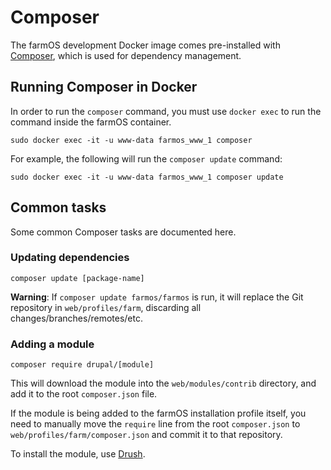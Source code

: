 # Composer

The farmOS development Docker image comes pre-installed with
[Composer](https://getcomposer.org), which is used for dependency management.

## Running Composer in Docker

In order to run the `composer` command, you must use `docker exec` to run the
command inside the farmOS container.

    sudo docker exec -it -u www-data farmos_www_1 composer

For example, the following will run the `composer update` command:

    sudo docker exec -it -u www-data farmos_www_1 composer update

## Common tasks

Some common Composer tasks are documented here.

### Updating dependencies

    composer update [package-name]

**Warning**: If `composer update farmos/farmos` is run, it will replace the
Git repository in `web/profiles/farm`, discarding all
changes/branches/remotes/etc.

### Adding a module

    composer require drupal/[module]

This will download the module into the `web/modules/contrib` directory, and add
it to the root `composer.json` file.

If the module is being added to the farmOS installation profile itself, you
need to manually move the `require` line from the root `composer.json` to
`web/profiles/farm/composer.json` and commit it to that repository.

To install the module, use [Drush](/development/drush).
